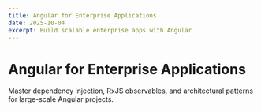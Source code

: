 ```yaml
---
title: Angular for Enterprise Applications
date: 2025-10-04
excerpt: Build scalable enterprise apps with Angular
---
```


# Angular for Enterprise Applications

Master dependency injection, RxJS observables, and architectural patterns for large-scale Angular projects.
